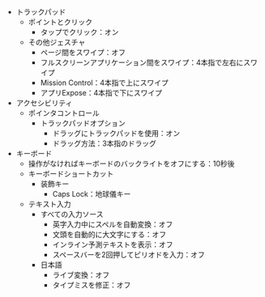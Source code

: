 - トラックパッド
  - ポイントとクリック
    - タップでクリック：オン
  - その他ジェスチャ 
    - ページ間をスワイプ：オフ
    - フルスクリーンアプリケーション間をスワイプ：4本指で左右にスワイプ
    - Mission Control：4本指で上にスワイプ
    - アプリExpose：4本指で下にスワイプ
- アクセシビリティ
  - ポインタコントロール
    - トラックパッドオプション
      - ドラッグにトラックパッドを使用：オン
      - ドラッグ方法：3本指のドラッグ
- キーボード
  - 操作がなければキーボードのバックライトをオフにする：10秒後
  - キーボードショートカット
    - 装飾キー
      - Caps Lock：地球儀キー
  - テキスト入力
    - すべての入力ソース
      - 英字入力中にスペルを自動変換：オフ
      - 文頭を自動的に大文字にする：オフ
      - インライン予測テキストを表示：オフ
      - スペースバーを2回押してピリオドを入力：オフ
    - 日本語
      - ライブ変換：オフ
      - タイプミスを修正：オフ
